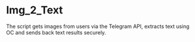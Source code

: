# Img_2_Text
The script gets images from users via the Telegram API, extracts text using OC and sends back text results securely.
